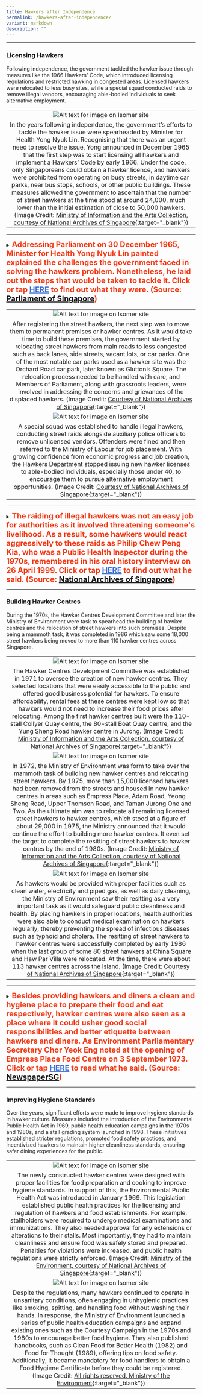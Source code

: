```yaml
---
title: Hawkers after Independence
permalink: /hawkers-after-independence/
variant: markdown
description: ""
---
```

----

### **Licensing Hawkers**

Following independence, the government tackled the hawker issue through measures like the 1966 Hawkers' Code, which introduced licensing regulations and restricted hawking in congested areas. Licensed hawkers were relocated to less busy sites, while a special squad conducted raids to remove illegal vendors, encouraging able-bodied individuals to seek alternative employment.

|   | 
|:--------:| 
| ![Alt text for image on Isomer site](/images/Hawkersdigital/post-independence_1_sample.jpg)|
| In the years following independence, the government’s efforts to tackle the hawker issue were spearheaded by Minister for Health Yong Nyuk Lin. Recognising that there was an urgent need to resolve the issue, Yong announced in December 1965 that the first step was to start licensing all hawkers and implement a Hawkers’ Code by early 1966. Under the code, only Singaporeans could obtain a hawker licence, and hawkers were prohibited from operating on busy streets, in daytime car parks, near bus stops, schools, or other public buildings. These measures allowed the government to ascertain that the number of street hawkers at the time stood at around 24,000, much lower than the initial estimation of close to 50,000 hawkers. (Image Credit: [Ministry of Information and the Arts Collection, courtesy of National Archives of Singapore](https://www.nas.gov.sg/archivesonline/photographs/record-details/c62c407f-1161-11e3-83d5-0050568939ad){:target="_blank"}) |

_______

<details>
<summary><span style="font-weight: 700; font-size: 20px; font-style: normal; color:#f43c18">Addressing Parliament on 30 December 1965, Minister for Health Yong Nyuk Lin painted explained the challenges the government faced in solving the hawkers problem. Nonetheless, he laid out the steps that would be taken to tackle it. Click or tap <span style="font-weight: 700; text-decoration:underline; color:#4372d6">HERE</span> to find out what they were. (Source: <a href="https://sprs.parl.gov.sg/search/#/topic?reportid=014_19651230_S0004_T0013" target="_blank">Parliament of Singapore</a>)</span></summary>
<br>
<span style="font-weight: 400; font-size: 20px; font-style: normal; color:#eb7044">"[T]he proposed implementation of the new Hawkers' Code, which will be announced sometime in February [1966], and the licensing of hawkers from 1st of March [1966]… [are] the first step towards the control of hawkers in Singapore. As indicated, the five new markets that will be built next year will probably only provide something like 500 stalls for hawkers. So it is impossible to give an answer that the licensing of 40,000 to 50,000 hawkers can therefore be solved by building five markets next year. What is intended in the long-term plan for hawkers is to get them into permanent premises to conduct their business, that is to say, either in Government-built markets or private markets or inside shop-houses. It will take some years before it can become effective, but the new Hawkers' Code will provide a temporary solution to get hawkers off the main streets. In fact, hawkers will be prohibited from plying their trade along bus routes. At the present moment, we see too many hawkers crowding themselves around bus stops, and even at pasar malams, with their wares displayed inside bus-stop shelters, which is ridiculous." </span>
	
</details>

|   | 
|:--------:| 
| ![Alt text for image on Isomer site](/images/Hawkersdigital/post-independence_2_sample.jpg)|
| After registering the street hawkers, the next step was to move them to permanent premises or hawker centres. As it would take time to build these premises, the government started by relocating street hawkers from main roads to less congested such as back lanes, side streets, vacant lots, or car parks. One of the most notable car parks used as a hawker site was the Orchard Road car park, later known as Glutton’s Square. The relocation process needed to be handled with care, and Members of Parliament, along with grassroots leaders, were involved in addressing the concerns and grievances of the displaced hawkers. (Image Credit: [Courtesy of National Archives of Singapore](https://www.nas.gov.sg/archivesonline/photographs/record-details/cfcd9ead-1161-11e3-83d5-0050568939ad){:target="_blank"}) |
| ![Alt text for image on Isomer site](/images/Hawkersdigital/post-independence_3_sample.jpg)|
| A special squad was established to handle illegal hawkers, conducting street raids alongside auxiliary police officers to remove unlicensed vendors. Offenders were fined and then referred to the Ministry of Labour for job placement. With growing confidence from economic progress and job creation, the Hawkers Department stopped issuing new hawker licenses to able-bodied individuals, especially those under 40, to encourage them to pursue alternative employment opportunities. (Image Credit: [Courtesy of National Archives of Singapore](https://www.nas.gov.sg/archivesonline/photographs/record-details/ba906e36-1161-11e3-83d5-0050568939ad){:target="_blank"}) |

_______

<details>
<summary><span style="font-weight: 700; font-size: 20px; font-style: normal; color:#f43c18">The raiding of illegal hawkers was not an easy job for authorities as it involved threatening someone's livelihood. As a result, some hawkers would react aggressively to these raids as Philip Chew Peng Kia, who was a Public Health Inspector during the 1970s, remembered in his oral history interview on 26 April 1999. Click or tap <span style="font-weight: 700; text-decoration:underline; color:#4372d6">HERE</span> to find out what he said. (Source: <a href="https://www.nas.gov.sg/archivesonline/oral_history_interviews/record-details/48426da9-115e-11e3-83d5-0050568939ad" target="_blank">National Archives of Singapore</a>)</span></summary>
<br>
<span style="font-weight: 400; font-size: 20px; font-style: normal; color:#eb7044">"I remember during raids in Boon Keng Road side…there are a lot of illegal hawkers [there] especially during lunch time. So we have to organise raids. Because they are in large numbers, they become brave, they’re not afraid of us. So we got to get police escort…just to see that we are not attacked by these people. We have to do a very fast job. The moment we reach there, of course they’ve got look-out, they saw us, they would disperse very fast. But somehow or rather there are a few slow hawkers who dd not run away in time…And when we came near them, some of them will fight with us and [become] very aggressive…[T]hey would not want us to seize their goods because it cost them money and their livelihood." </span>
	
</details>

----

### **Building Hawker Centres**

During the 1970s, the Hawker Centres Development Committee and later the Ministry of Environment were task to spearhead the building of hawker centres and the relocation of street hawkers into such premises. Despite being a mammoth task, it was completed in 1986 which saw some 18,000 street hawkers being moved to more than 110 hawker centres across Singapore.


|   | 
|:--------:| 
| ![Alt text for image on Isomer site](/images/Hawkersdigital/post-independence_1_sample.jpg)|
| The Hawker Centres Development Committee was established in 1971 to oversee the creation of new hawker centres. They selected locations that were easily accessible to the public and offered good business potential for hawkers. To ensure affordability, rental fees at these centres were kept low so that hawkers would not need to increase their food prices after relocating. Among the first hawker centres built were the 110-stall Collyer Quay centre, the 80-stall Boat Quay centre, and the Yung Sheng Road hawker centre in Jurong. (Image Credit: [Ministry of Information and the Arts Collection, courtesy of National Archives of Singapore](https://www.nas.gov.sg/archivesonline/photographs/record-details/e345de73-1161-11e3-83d5-0050568939ad){:target="_blank"}) |
| ![Alt text for image on Isomer site](/images/Hawkersdigital/post-independence_1_sample.jpg)|
| In 1972, the Ministry of Environment was form to take over the mammoth task of building new hawker centres and relocating street hawkers. By 1975, more than 15,000 licensed hawkers had been removed from the streets and housed in new hawker centres in areas such as Empress Place, Adam Road, Yeong Sheng Road, Upper Thomson Road, and Taman Jurong One and Two. As the ultimate aim was to relocate all remaining licensed street hawkers to hawker centres, which stood at a figure of about 29,000 in 1975, the Ministry announced that it would continue the effort to building more hawker centres. It even set the target to complete the resitting of street hawkers to hawker centres by the end of 1980s. (Image Credit: [Ministry of Information and the Arts Collection, courtesy of National Archives of Singapore](https://www.nas.gov.sg/archivesonline/photographs/record-details/3af38bd7-1162-11e3-83d5-0050568939ad){:target="_blank"}) |
| ![Alt text for image on Isomer site](/images/Hawkersdigital/post-independence_1_sample.jpg)|
| As hawkers would be provided with proper facilities such as clean water, electricity and piped gas, as well as daily cleaning, the Ministry of Environment saw their resitting as a very important task as it would safeguard public cleanliness and health. By placing hawkers in proper locations, health authorities were also able to conduct medical examination on hawkers regularly, thereby preventing the spread of infectious diseases such as typhoid and cholera. The resitting of street hawkers to hawker centres were successfully completed by early 1986 when the last group of some 80 street hawkers at China Square and Haw Par Villa were relocated. At the time, there were about 113 hawker centres across the island. (Image Credit: [Courtesy of National Archives of Singapore](https://www.nas.gov.sg/archivesonline/photographs/record-details/d65ad4db-1161-11e3-83d5-0050568939ad ){:target="_blank"}) |

_______

<details>
<summary><span style="font-weight: 700; font-size: 20px; font-style: normal; color:#f43c18">Besides providing hawkers and diners a clean and hygiene place to prepare their food and eat respectively, hawker centres were also seen as a place where it could usher good social responsibilities and better etiquette between hawkers and diners. As Environment Parliamentary Secretary Chor Yeok Eng noted at the opening of Empress Place Food Centre on 3 September 1973. Click or tap <span style="font-weight: 700; text-decoration:underline; color:#4372d6">HERE</span> to read what he said. (Source: <a href="https://eresources.nlb.gov.sg/newspapers/digitised/article/straitstimes19730904-1.2.91" target="_blank">NewspaperSG</a>)</span></summary>
<br>
<span style="font-weight: 400; font-size: 20px; font-style: normal; color:#eb7044">"Hawkers form an important feature in our way of life. Given proper control hawking is, indeed, a social service as hawkers could play the important role of arresting unreasonable increases in food prices. I expect courteous service from hawkers at this centre. The use of obscene language should be a thing of the past or it will result in the cancelling of licenses." </span>
	
</details>

----

### **Improving Hygiene Standards**

Over the years, significant efforts were made to improve hygiene standards in hawker culture. Measures included the introduction of the Environmental Public Health Act in 1969, public health education campaigns in the 1970s and 1980s, and a stall grading system launched in 1998. These initiatives established stricter regulations, promoted food safety practices, and incentivized hawkers to maintain higher cleanliness standards, ensuring safer dining experiences for the public.

|   | 
|:--------:| 
| ![Alt text for image on Isomer site](/images/Hawkersdigital/post-independence_1_sample.jpg)|
| The newly constructed hawker centres were designed with proper facilities for food preparation and cooking to improve hygiene standards. In support of this, the Environmental Public Health Act was introduced in January 1969. This legislation established public health practices for the licensing and regulation of hawkers and food establishments. For example, stallholders were required to undergo medical examinations and immunizations. They also needed approval for any extensions or alterations to their stalls. Most importantly, they had to maintain cleanliness and ensure food was safely stored and prepared. Penalties for violations were increased, and public health regulations were strictly enforced. (Image Credit: [Ministry of the Environment, courtesy of National Archives of Singapore](https://www.nas.gov.sg/archivesonline/posters/record-details/a867e464-b57e-11e3-927b-0050568939ad){:target="_blank"}) |
| ![Alt text for image on Isomer site](/images/Hawkersdigital/post-independence_1_sample.jpg)|
| Despite the regulations, many hawkers continued to operate in unsanitary conditions, often engaging in unhygienic practices like smoking, spitting, and handling food without washing their hands. In response, the Ministry of Environment launched a series of public health education campaigns and expand existing ones such as the Courtesy Campaign in the 1970s and 1980s to encourage better food hygiene. They also published handbooks, such as Clean Food for Better Health (1982) and Food for Thought (1989), offering tips on food safety. Additionally, it became mandatory for food handlers to obtain a Food Hygiene Certificate before they could be registered. (Image Credit: [All rights reserved. Ministry of the Environment](https://www.nas.gov.sg/archivesonline/posters/record-details/a867e464-b57e-11e3-927b-0050568939ad){:target="_blank"}) |